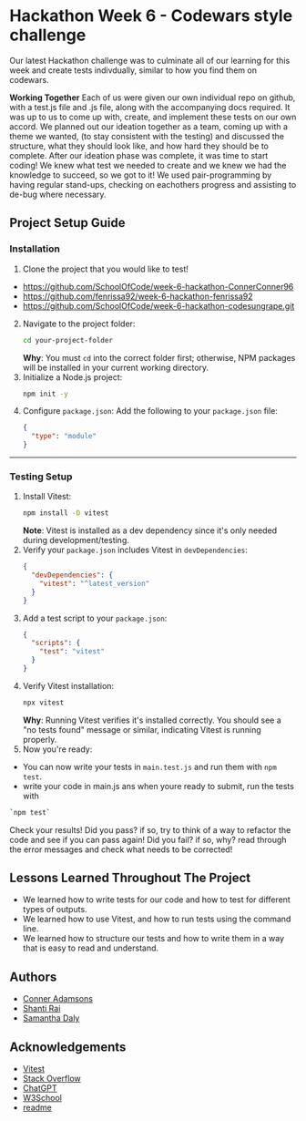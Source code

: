 # Hackathon Week 6 - Codewars style challenge

Our latest Hackathon challenge was to culminate all of our learning for this week and create tests indivdually, similar to how you find them on codewars.

**Working Together**
Each of us were given our own individual repo on github, with a test.js file and .js file, along with the accompanying docs required. It was up to us to come up with, create, and implement these tests on our own accord.
We planned out our ideation together as a team, coming up with a theme we wanted, (to stay consistent with the testing) and discussed the structure, what they should look like, and how hard they should be to complete.
After our ideation phase was complete, it was time to start coding! We knew what test we needed to create and we knew we had the knowledge to succeed, so we got to it! We used pair-programming by having regular stand-ups, checking on eachothers progress and assisting to de-bug where necessary.

## Project Setup Guide

### Installation

1. Clone the project that you would like to test!

- https://github.com/SchoolOfCode/week-6-hackathon-ConnerConner96
- https://github.com/fenrissa92/week-6-hackathon-fenrissa92
- https://github.com/SchoolOfCode/week-6-hackathon-codesungrape.git

2. Navigate to the project folder:
   ```bash
   cd your-project-folder
   ```
   **Why**: You must `cd` into the correct folder first; otherwise, NPM packages will be installed in your current working directory.
3. Initialize a Node.js project:
   ```bash
   npm init -y
   ```
4. Configure `package.json`: Add the following to your `package.json` file:
   ```json
   {
     "type": "module"
   }
   ```

---

### Testing Setup

1. Install Vitest:
   ```bash
   npm install -D vitest
   ```
   **Note**: Vitest is installed as a dev dependency since it's only needed during development/testing.
2. Verify your `package.json` includes Vitest in `devDependencies`:
   ```json
   {
     "devDependencies": {
       "vitest": "^latest_version"
     }
   }
   ```
3. Add a test script to your `package.json`:
   ```json
   {
     "scripts": {
       "test": "vitest"
     }
   }
   ```
4. Verify Vitest installation:
   ```bash
   npx vitest
   ```
   **Why**: Running Vitest verifies it's installed correctly. You should see a "no tests found" message or similar, indicating Vitest is running properly.
5. Now you're ready:

- You can now write your tests in `main.test.js` and run them with `npm test`.
- write your code in main.js ans when youre ready to submit, run the tests with

```bash
`npm test`
```

Check your results! Did you pass? if so, try to think of a way to refactor the code and see if you can pass again!
Did you fail? if so, why? read through the error messages and check what needs to be corrected!

## Lessons Learned Throughout The Project

- We learned how to write tests for our code and how to test for different types of outputs.
- We learned how to use Vitest, and how to run tests using the command line.
- We learned how to structure our tests and how to write them in a way that is easy to read and understand.

## Authors

- [Conner Adamsons](https://github.com/ConnerConner96)
- [Shanti Rai](https://github.com/codesungrape)
- [Samantha Daly](https://github.com/fenrissa92)

## Acknowledgements

- [Vitest](https://vitest.dev/guide)
- [Stack Overflow](https://stackoverflow.com/)
- [ChatGPT](https:chatgpt.com)
- [W3School](https://www.w3schools.com/)
- [readme](https://readme.so/editor)
